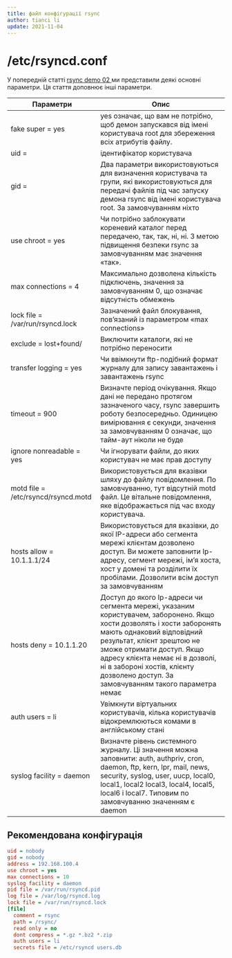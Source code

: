 ```yaml
---
title: файл конфігурації rsync
author: tianci li
update: 2021-11-04
---
```


# /etc/rsyncd.conf

У попередній статті [rsync demo 02 ](03_rsync_demo02.md)ми представили деякі основні параметри. Ця стаття доповнює інші параметри.

| Параметри                           | Опис                                                                                                                                                                                                                                                                                                                                     |
| ----------------------------------- | ---------------------------------------------------------------------------------------------------------------------------------------------------------------------------------------------------------------------------------------------------------------------------------------------------------------------------------------- |
| fake super = yes                    | yes означає, що вам не потрібно, щоб демон запускався від імені користувача root для збереження всіх атрибутів файлу.                                                                                                                                                                                                                    |
| uid =                               | ідентифікатор користувача                                                                                                                                                                                                                                                                                                                |
| gid =                               | Два параметри використовуються для визначення користувача та групи, які використовуються для передачі файлів під час запуску демона rsync від імені користувача root. За замовчуванням ніхто                                                                                                                                             |
| use chroot = yes                    | Чи потрібно заблокувати кореневий каталог перед передачею, так, так, ні, ні. З метою підвищення безпеки rsync за замовчуванням має значення «так».                                                                                                                                                                                       |
| max connections = 4                 | Максимально дозволена кількість підключень, значення за замовчуванням 0, що означає відсутність обмежень                                                                                                                                                                                                                                 |
| lock file = /var/run/rsyncd.lock    | Зазначений файл блокування, пов’язаний із параметром «max connections»                                                                                                                                                                                                                                                                   |
| exclude = lost+found/               | Виключити каталоги, які не потрібно переносити                                                                                                                                                                                                                                                                                           |
| transfer logging = yes              | Чи ввімкнути ftp-подібний формат журналу для запису завантажень і завантажень rsync                                                                                                                                                                                                                                                      |
| timeout = 900                       | Визначте період очікування. Якщо дані не передано протягом зазначеного часу, rsync завершить роботу безпосередньо. Одиницею вимірювання є секунди, значення за замовчуванням 0 означає, що тайм-аут ніколи не буде                                                                                                                       |
| ignore nonreadable = yes            | Чи ігнорувати файли, до яких користувач не має прав доступу                                                                                                                                                                                                                                                                              |
| motd file = /etc/rsyncd/rsyncd.motd | Використовується для вказівки шляху до файлу повідомлення. По замовчуванню, тут відсутній motd файл. Це вітальне повідомлення, яке відображається під час входу користувача.                                                                                                                                                             |
| hosts allow = 10.1.1.1/24           | Використовується для вказівки, до якої IP-адреси або сегмента мережі клієнтам дозволено доступ. Ви можете заповнити Ip-адресу, сегмент мережі, ім’я хоста, хост у домені та розділити їх пробілами. Дозволити всім доступ за замовчуванням                                                                                               |
| hosts deny = 10.1.1.20              | Доступ до якого Ip-адреси чи сегмента мережі, указаним користувачем, заборонено. Якщо хости дозволять і хости заборонять мають однаковий відповідний результат, клієнт зрештою не зможе отримати доступ. Якщо адресу клієнта немає ні в дозволі, ні в забороні хостів, клієнту дозволено доступ. За замовчуванням такого параметра немає |
| auth users = li                     | Увімкнути віртуальних користувачів, кілька користувачів відокремлюються комами в англійському стані                                                                                                                                                                                                                                      |
| syslog facility = daemon            | Визначте рівень системного журналу. Ці значення можна заповнити: auth, authpriv, cron, daemon, ftp, kern, lpr, mail, news, security, syslog, user, uucp, local0, local1, local2 local3, local4, local5, local6 і local7. Типовим по замовчуванню значенням є daemon                                                                      |

## Рекомендована конфігурація

```ini title="/etc/rsyncd.conf"
uid = nobody
gid = nobody
address = 192.168.100.4
use chroot = yes
max connections = 10
syslog facility = daemon
pid file = /var/run/rsyncd.pid
log file = /var/log/rsyncd.log
lock file = /var/run/rsyncd.lock
[file]
  comment = rsync
  path = /rsync/
  read only = no
  dont compress = *.gz *.bz2 *.zip
  auth users = li
  secrets file = /etc/rsyncd users.db
```